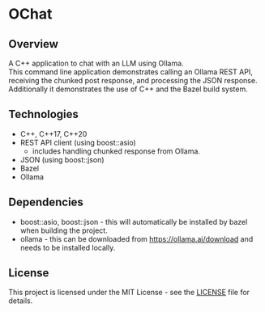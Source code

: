 # OChat

## Overview

A C++ application to chat with an LLM using Ollama.<br>
This command line application demonstrates calling an Ollama REST API, receiving the chunked post response, and processing the JSON response.
Additionally it demonstrates the use of C++ and the Bazel build system.

## Technologies

- C++, C++17, C++20
- REST API client (using boost::asio)
  - includes handling chunked response from Ollama.
- JSON (using boost::json)
- Bazel
- Ollama

## Dependencies

- boost::asio, boost::json - this will automatically be installed by bazel when building the project.
- ollama - this can be downloaded from https://ollama.ai/download and needs to be installed locally.

## License

This project is licensed under the MIT License - see the [LICENSE](LICENSE) file for details.
